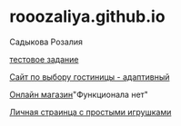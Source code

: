 # rooozaliya.github.io
Садыкова Розалия

[тестовое задание](https://rooozaliya.github.io/lol/index.html)

[Сайт по выбору гостиницы - адаптивный ](https://rooozaliya.github.io/mob/page1.html)

[Онлайн магазин](https://rooozaliya.github.io/market/index.html)"Функционала нет"

[Личная страинца с простыми игрушками](https://rooozaliya.github.io/personalPage/index.html)



